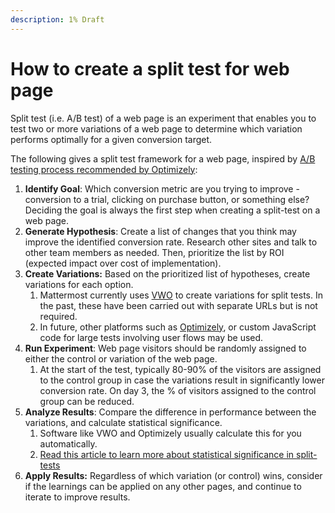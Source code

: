 ```yaml
---
description: 1% Draft
---
```


# How to create a split test for web page

Split test \(i.e. A/B test\) of a web page is an experiment that enables you to test two or more variations of a web page to determine which variation performs optimally for a given conversion target.

The following gives a split test framework for a web page, inspired by [A/B testing process recommended by Optimizely](https://www.optimizely.com/optimization-glossary/ab-testing/):

1. **Identify Goal**: Which conversion metric are you trying to improve - conversion to a trial, clicking on purchase button, or something else? Deciding the goal is always the first step when creating a split-test on a web page.
2. **Generate Hypothesis**: Create a list of changes that you think may improve the identified conversion rate. Research other sites and talk to other team members as needed. Then, prioritize the list by ROI \(expected impact over cost of implementation\).
3. **Create Variations:** Based on the prioritized list of hypotheses, create variations for each option.
   1. Mattermost currently uses [VWO](https://vwo.com/platform/) to create variations for split tests. In the past, these have been carried out with separate URLs but is not required.
   2. In future, other platforms such as [Optimizely](http://optimizely.com/), or custom JavaScript code for large tests involving user flows may be used.
4. **Run Experiment**: Web page visitors should be randomly assigned to either the control or variation of the web page.
   1. At the start of the test, typically 80-90% of the visitors are assigned to the control group in case the variations result in significantly lower conversion rate. On day 3, the % of visitors assigned to the control group can be reduced.
5. **Analyze Results**: Compare the difference in performance between the variations, and calculate statistical significance. 
   1. Software like VWO and Optimizely usually calculate this for you automatically.
   2. [Read this article to learn more about statistical significance in split-tests](https://data36.com/statistical-significance-in-ab-testing/)
6. **Apply Results:** Regardless of which variation \(or control\) wins, consider if the learnings can be applied on any other pages, and continue to iterate to improve results.


